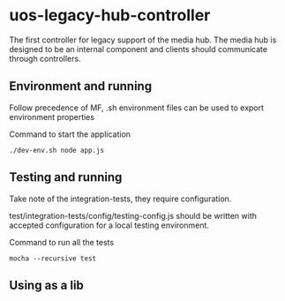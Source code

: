 # uos-legacy-hub-controller
The first controller for legacy support of the media hub.  The media hub is designed to be an internal component and clients should communicate through controllers.

## Environment and running

Follow precedence of MF, .sh environment files can be used to export environment properties

Command to start the application

```./dev-env.sh node app.js```

## Testing and running



Take note of the integration-tests, they require configuration.

test/integration-tests/config/testing-config.js should be written with accepted configuration for a local testing environment.

Command to run all the tests

```mocha --recursive test```

## Using as a lib